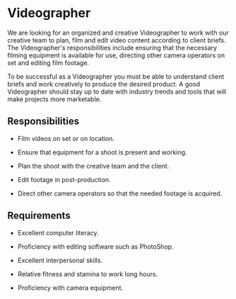 # Videographer

We are looking for an organized and creative Videographer to work with our creative team to plan, film and edit video content according to client briefs. The Videographer's responsibilities include ensuring that the necessary filming equipment is available for use, directing other camera operators on set and editing film footage.

To be successful as a Videographer you must be able to understand client briefs and work creatively to produce the desired product. A good Videographer should stay up to date with industry trends and tools that will make projects more marketable.

## Responsibilities

* Film videos on set or on location.

* Ensure that equipment for a shoot is present and working.

* Plan the shoot with the creative team and the client.

* Edit footage in post-production.

* Direct other camera operators so that the needed footage is acquired.

## Requirements

* Excellent computer literacy.

* Proficiency with editing software such as PhotoShop.

* Excellent interpersonal skills.

* Relative fitness and stamina to work long hours.

* Proficiency with camera equipment.

